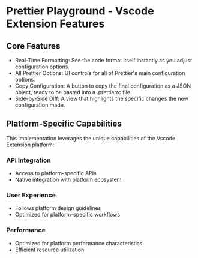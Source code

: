 # Prettier Playground - Vscode Extension Features

## Core Features
- Real-Time Formatting: See the code format itself instantly as you adjust configuration options.
- All Prettier Options: UI controls for all of Prettier's main configuration options.
- Copy Configuration: A button to copy the final configuration as a JSON object, ready to be pasted into a .prettierrc file.
- Side-by-Side Diff: A view that highlights the specific changes the new configuration made.

## Platform-Specific Capabilities
This implementation leverages the unique capabilities of the Vscode Extension platform:

### API Integration
- Access to platform-specific APIs
- Native integration with platform ecosystem

### User Experience
- Follows platform design guidelines
- Optimized for platform-specific workflows

### Performance
- Optimized for platform performance characteristics
- Efficient resource utilization
